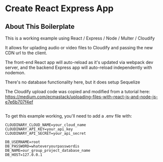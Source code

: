 # Create React Express App

## About This Boilerplate

This is a working example using React / Express / Node / Multer / Cloudify

It allows for uplading audio or video files to Cloudify and passing the new CDN url to the client.

The front-end React app will auto-reload as it's updated via webpack dev server, and the backend Express app will auto-reload independently with nodemon.

There's no database functionality here, but it does setup Sequelize

The Cloudify upload code was copied and modified from a tutorial here: https://medium.com/ecmastack/uploading-files-with-react-js-and-node-js-e7e6b707f4ef

##

To get this example working, you'll need to add a .env file with:
```
CLOUDINARY_CLOUD_NAME=your_cloud_name
CLOUDINARY_API_KEY=your_api_key
CLOUDINARY_API_SECRET=your_api_secret

DB_USERNAME=root
DB_PASSWORD=whateveryourpasswordis
DB_NAME=our_group_project_database_name
DB_HOST=127.0.0.1
```
